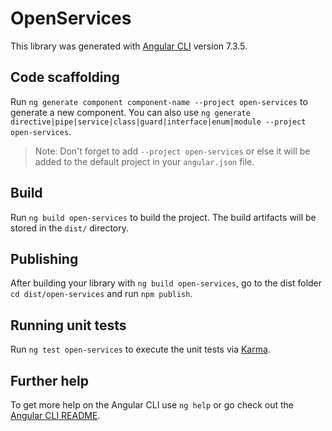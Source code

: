 # OpenServices

This library was generated with [Angular CLI](https://github.com/angular/angular-cli) version 7.3.5.

## Code scaffolding

Run `ng generate component component-name --project open-services` to generate a new component. You can also use `ng generate directive|pipe|service|class|guard|interface|enum|module --project open-services`.
> Note: Don't forget to add `--project open-services` or else it will be added to the default project in your `angular.json` file. 

## Build

Run `ng build open-services` to build the project. The build artifacts will be stored in the `dist/` directory.

## Publishing

After building your library with `ng build open-services`, go to the dist folder `cd dist/open-services` and run `npm publish`.

## Running unit tests

Run `ng test open-services` to execute the unit tests via [Karma](https://karma-runner.github.io).

## Further help

To get more help on the Angular CLI use `ng help` or go check out the [Angular CLI README](https://github.com/angular/angular-cli/blob/master/README.md).
